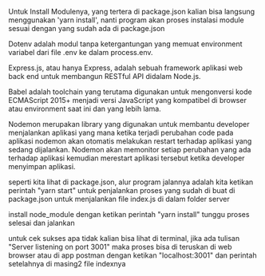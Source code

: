 Untuk Install Modulenya, yang tertera di package.json kalian bisa langsung menggunakan 'yarn install', nanti program akan proses instalasi module sesuai dengan yang sudah ada di package.json

Dotenv adalah modul tanpa ketergantungan yang memuat environment variabel dari file .env ke dalam process.env. 

Express.js, atau hanya Express, adalah sebuah framework aplikasi web back end untuk membangun RESTful API didalam Node.js.

Babel adalah toolchain yang terutama digunakan untuk mengonversi kode ECMAScript 2015+ menjadi versi JavaScript yang kompatibel di browser atau environment saat ini dan yang lebih lama.

Nodemon merupakan library yang digunakan untuk membantu developer menjalankan aplikasi yang mana ketika terjadi perubahan code pada aplikasi nodemon akan otomatis melakukan restart terhadap aplikasi yang sedang dijalankan. Nodemon akan memonitor setiap perubahan yang ada terhadap aplikasi kemudian merestart aplikasi tersebut ketika developer menyimpan aplikasi.

seperti kita lihat di package.json, alur program jalannya adalah kita ketikan perintah "yarn start" untuk penjalankan proses yang sudah di buat di package.json untuk menjalankan file index.js di dalam folder server

install node_module dengan ketikan perintah "yarn install" tunggu proses selesai dan jalankan

untuk cek sukses apa tidak kalian bisa lihat di terminal, jika ada tulisan "Server listening on port 3001" maka proses bisa di teruskan di web browser atau di app postman
dengan ketikan "localhost:3001" dan perintah setelahnya di masing2 file indexnya